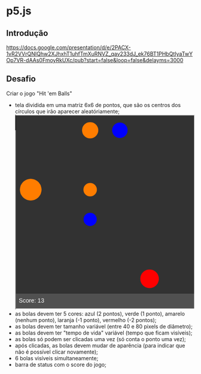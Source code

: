 # p5.js

## Introdução
https://docs.google.com/presentation/d/e/2PACX-1vR2VVrQNIQhw2XJhxhT1uhfTmXuRNVZ_qav233dJ_ek76BT1PHbQtIyaTwYOp7VR-dAAs0FmoyRkUXc/pub?start=false&loop=false&delayms=3000

## Desafio
Criar o jogo "Hit 'em Balls"

- tela dividida em uma matriz 6x6 de pontos, que são os centros dos círculos que irão aparecer aleatóriamente;
![Alt text](misc/hit_em_balls_screenshot.png?raw=true "Hit 'em Balls")
- as bolas devem ter 5 cores: azul (2 pontos), verde (1 ponto), amarelo (nenhum ponto), laranja (-1 ponto), vermelho (-2 pontos);
- as bolas devem ter tamanho variável (entre 40 e 80 pixels de diâmetro);
- as bolas devem ter "tempo de vida" variável (tempo que ficam visíveis);
- as bolas só podem ser clicadas uma vez (só conta o ponto uma vez); 
- após clicadas, as bolas devem mudar de aparência (para indicar que não é possível clicar novamente);
- 6 bolas visíveis simultaneamente;
- barra de status com o score do jogo;
